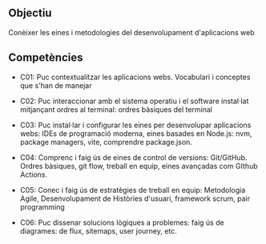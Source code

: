 ## Objectiu
Conèixer les eines i metodologies del desenvolupament d'aplicacions web

## Competències
- C01: Puc contextualitzar les aplicacions webs. Vocabulari i conceptes que s'han de manejar

- C02: Puc interaccionar amb el sistema operatiu i el software instal·lat mitjançant ordres al terminal: ordres bàsiques del terminal

- C03: Puc instal·lar i configurar les eines per desenvolupar aplicacions webs: IDEs de programació moderna, eines basades en Node.js: nvm, package managers, vite, comprendre package.json.

- C04: Comprenc i faig ús de eines de control de versions: Git/GitHub. Ordres bàsiques, git flow, treball en equip, eines avançadas com GIthub Actions.
- C05: Conec i faig ús de estratègies de treball en equip: Metodologia Agile, Desenvolupament de Històries d'usuari, framework scrum, pair programming
- C06: Puc dissenar solucions lògiques a problemes: faig ús de diagrames: de flux, sitemaps, user journey, etc.

